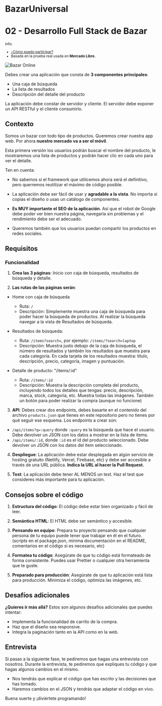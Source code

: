 # BazarUniversal

# 02 - Desarrollo Full Stack de Bazar

<small>

  Info:
- [¿Cómo puedo participar?](https://github.com/midudev/pruebas-tecnicas#c%C3%B3mo-participar)
- Basada en la prueba real usada en **Mercado Libre.**
  
</small>

![Bazar Online](https://github.com/midudev/pruebas-tecnicas/assets/1561955/d5f5872c-246d-464e-b09a-1278ab5bfbb3)

Debes crear una aplicación que consta de **3 componentes principales**:

- Una caja de búsqueda
- La lista de resultados
- Descripción del detalle del producto

La aplicación debe constar de servidor y cliente. El servidor debe exponer un API RESTful y el cliente consumirlo.

## Contexto

Somos un bazar con todo tipo de productos. Queremos crear nuestra app web. Por ahora **nuestro mercado va a ser el móvil**.

Esta primera versión los usuarios podrán buscar el nombre del producto, le mostraremos una lista de productos y podrán hacer clic en cada uno para ver el detalle. 

Ten en cuenta:
- No sabemos si el framework que utilicemos ahora será el definitivo, pero querremos reutilizar el máximo de código posible.

- La aplicación debe ser fácil de usar y **agradable a la vista**. No importa si copias el diseño o usas un catálogo de componentes.

- **Es MUY importante el SEO de la aplicación**. Así que el robot de Google debe poder ver bien nuestra página, navegarla sin problemas y el rendimiento debe ser el adecuado.

- Queremos también que los usuarios puedan compartir los productos en redes sociales.

## Requisitos

### Funcionalidad

1. **Crea las 3 páginas**: Inicio con caja de búsqueda, resultados de búsqueda y detalle.

2. **Las rutas de las páginas serán**:
  - Home con caja de búsqueda
    - Ruta: `/`
    - Descripción: Simplemente muestra una caja de búsqueda para poder hacer la búsqueda de productos. Al realizar la búsqueda navegar a la vista de Resultados de búsqueda.
  
  - Resultados de búsqueda:
    - Ruta: `/items?search=`, por ejemplo: `/items/?search=laptop`
    - Descripción: Muestra justo debajo de la caja de búsqueda, el número de resultados y también los resultados que muestra para cada categoría. En cada tarjeta de los resultados muestra: título, descripción, precio, categoría, imagen y puntuación.

  - Detalle de producto: "/items/:id"
    - Ruta: `/items/:id`
    - Descripción: Muestra la descripción completa del producto, incluyendo todos los detalles que tengas: precio, descripción, marca, stock, categoría, etc. Muestra todas las imágenes. También un botón para poder realizar la compra (aunque no funcione)

3. **API**: Debes crear dos endpoints, debes basarte en el contenido del archivo `products.json` que tienes en este repositorio pero no tienes por qué seguir ese esquema. Los endpoints a crear son:
  - `/api/items?q=:query` donde `:query` es la búsqueda que hace el usuario. Debe devolver un JSON con los datos a mostrar en la lista de items.
  - `/api/items/:id`, donde `:id` es el id del producto seleccionado. Debe devolver un JSON con los datos del item seleccionado.

4. **Despliegue**: La aplicación debe estar desplegada en algún servicio de hosting gratuito (Netlify, Vercel, Firebase, etc) y debe ser accesible a través de una URL pública. **Indica la URL al hacer la Pull Request.**

5. **Test**: La aplicación debe tener AL MENOS un test. Haz el test que consideres más importante para tu aplicación.

## Consejos sobre el código

1. **Estructura del código**: El código debe estar bien organizado y fácil de leer.

2. **Semántica HTML**: El HTML debe ser semántico y accesible.

3. **Pensando en equipo**: Prepara tu proyecto pensando que cualquier persona de tu equipo puede tener que trabajar en él en el futuro. (scripts en el package.json, mínima documentación en el README, comentarios en el código si es necesario, etc)

4. **Formatea tu código**: Asegúrate de que tu código está formateado de forma consistente. Puedes usar Prettier o cualquier otra herramienta que te guste.

5. **Preparado para producción**: Asegúrate de que tu aplicación está lista para producción. Minimiza el código, optimiza las imágenes, etc.

## Desafíos adicionales

**¿Quieres ir más allá?** Estos son algunos desafíos adicionales que puedes intentar:

- Implementa la funcionalidad de carrito de la compra.
- Haz que el diseño sea responsive.
- Integra la paginación tanto en la API como en la web.

## Entrevista

Si pasas a la siguiente fase, te pediremos que hagas una entrevista con nosotros. Durante la entrevista, te pediremos que expliques tu código y que hagas algunos cambios en el mismo.

- Nos tendrás que explicar el código que has escrito y las decisiones que has tomado.
- Haremos cambios en el JSON y tendrás que adaptar el código en vivo.

Buena suerte y ¡diviértete programando!
